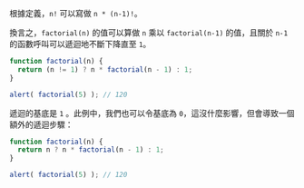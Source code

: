 根據定義，`n!` 可以寫做 `n * (n-1)!`。

換言之，`factorial(n)` 的值可以算做 `n` 乘以 `factorial(n-1)` 的值，且關於 `n-1` 的函數呼叫可以遞迴地不斷下降直至 `1`。

```js run
function factorial(n) {
  return (n != 1) ? n * factorial(n - 1) : 1;
}

alert( factorial(5) ); // 120
```

遞迴的基底是 `1` 。此例中，我們也可以令基底為 `0`，這沒什麼影響，但會導致一個額外的遞迴步驟：

```js run
function factorial(n) {
  return n ? n * factorial(n - 1) : 1;
}

alert( factorial(5) ); // 120
```
